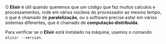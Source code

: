 O **Elixir** é útil quando queremos que um código que faz muitos calculos e processamentos, rode em vários núcleos do processador ao mesmo tempo, o que é chamado de **paralelização**, ou o software precise estar em vários sistemas diferentes, que é chamado de **computação distribuida**.

Para verificar se o **Elixir** está instalado na máquina, usamos o comando `elixir --version`.